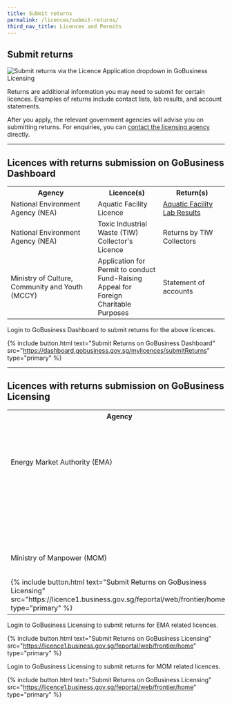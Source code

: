 ```yaml
---
title: Submit returns
permalink: /licences/submit-returns/
third_nav_title: Licences and Permits
---
```


## Submit returns

![Submit returns via the Licence Application dropdown in GoBusiness Licensing](/images/licences/submit-returns-banner.jpg)

Returns are additional information you may need to submit for certain licences. Examples of returns include contact lists, lab results, and account statements.

After you apply, the relevant government agencies will advise you on submitting returns. For enquiries, you can [contact the licensing agency](/contact-us/agencies/) directly.

-----

## Licences with returns submission on GoBusiness Dashboard

<table>
<tr>
<th style='width: auto;'><b>Agency</b></th>
<th style='width: 30%;'><b>Licence(s)</b></th>
<th style='width: 30%;'><b>Return(s)</b></th>
</tr>
<tr>
<td>National Environment Agency (NEA)</td>
<td>Aquatic Facility Licence</td>
<td><a href = "https://dashboard.gobusiness.gov.sg/task-details/aquaticfacilitylabresultsubmission" target="_blank" rel="noopener">Aquatic Facility Lab Results</a></td>
</tr>
<tr>
<td>National Environment Agency (NEA)</td>
<td>Toxic Industrial Waste (TIW) Collector's Licence</td>
<td>Returns by TIW Collectors</td>
</tr>
<tr>
<td>Ministry of Culture, Community and Youth (MCCY)</td>
<td>Application for Permit to conduct Fund-Raising Appeal for Foreign Charitable Purposes</td>
<td>Statement of accounts</td>
</tr>
</table>

Login to GoBusiness Dashboard to submit returns for the above licences.

{% include button.html text="Submit Returns on GoBusiness Dashboard" src="https://dashboard.gobusiness.gov.sg/mylicences/submitReturns" type="primary" %}

-----

## Licences with returns submission on GoBusiness Licensing

<table>
<tr>
<th style='width: auto;'><b>Agency</b></th>
<th style='width: 30%;'><b>Licence(s)</b></th>
<th style='width: 30%;'><b>Return(s)</b></th>
</tr>
<tr>
<td>Energy Market Authority (EMA)</td>
<td>Electricity Generation<br><br>Electricity Retailer<br><br>Electricity Wholesaler<br><br>Gas Shipper, Retailer or Importer<br><br>Other Electricity and Gas Licences</td>
<td>Compliance declarations and Update contact list</td>
<td>{% include button.html text="Submit Returns on GoBusiness Licensing" src="https://licence1.business.gov.sg/feportal/web/frontier/home" type="primary" %}</td>
</tr>
<tr><td><td>{% include button.html text="Submit Returns on GoBusiness Licensing" src="https://licence1.business.gov.sg/feportal/web/frontier/home" type="primary" %}</td></tr>
<tr>
<td>Ministry of Manpower (MOM)</td>
<td>Employment Agency Licence</td>
<td>Referral returns</td>
<td>{% include button.html text="Submit Returns on GoBusiness Licensing" src="https://licence1.business.gov.sg/feportal/web/frontier/home" type="primary" %}</td>
</tr>

<td>{% include button.html text="Submit Returns on GoBusiness Licensing" src="https://licence1.business.gov.sg/feportal/web/frontier/home" type="primary" %}</td>
</table>

Login to GoBusiness Licensing to submit returns for EMA related licences.

{% include button.html text="Submit Returns on GoBusiness Licensing" src="https://licence1.business.gov.sg/feportal/web/frontier/home" type="primary" %}

Login to GoBusiness Licensing to submit returns for MOM related licences.

{% include button.html text="Submit Returns on GoBusiness Licensing" src="https://licence1.business.gov.sg/feportal/web/frontier/home" type="primary" %}
